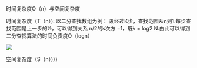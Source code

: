 时间复杂度O（n）与空间复杂度

时间复杂度（T（n）):
以二分查找数组为例：
设经过K步，查找范围从n到1.每步查找范围是上一步的½，可以得到关系  n/2的k次方 =1，既k = log2 N.由此可以得到二分查找算法的时间负责度O（logn）


![](i/da326632-0ec7-4ad1-a6d1-8e2b059ec818.png)

空间复杂度（S（n）)）)

